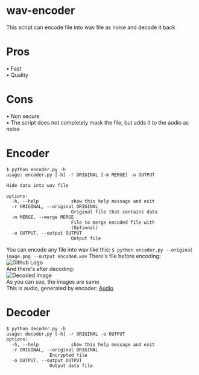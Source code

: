 # wav-encoder
This script can encode file into wav file as noise and decode it back
# Pros
• Fast\
• Quality
# Cons
• Non secure\
• The script does not completely mask the file, but adds it to the audio as noise
# Encoder
```
$ python encoder.py -h
usage: encoder.py [-h] -r ORIGINAL [-m MERGE] -o OUTPUT

Hide data into wav file

options:
  -h, --help            show this help message and exit
  -r ORIGINAL, --original ORIGINAL
                        Original file that contains data
  -m MERGE, --merge MERGE
                        File to merge encoded file with
                        (Optional)
  -o OUTPUT, --output OUTPUT
                        Output file
```
You can encode any file into wav like this:
```$ python encoder.py --original image.png --output encoded.wav```
There's file before encoding:\
![Github Logo](https://raw.githubusercontent.com/mishpro-programm/wav-encoder/main/assets/image.png)
\
And there's after decoding:\
![Decoded Image](https://raw.githubusercontent.com/mishpro-programm/wav-encoder/main/assets/decoded.png)
\
As you can see, the images are same\
This is audio, generated by encoder: 
[Audio](https://github.com/mishpro-programm/wav-encoder/raw/main/assets/encoded.wav)
# Decoder
```
$ python decoder.py -h
usage: decoder.py [-h] -r ORIGINAL -o OUTPUT               
options:
  -h, --help            show this help message and exit
  -r ORIGINAL, --original ORIGINAL
                Encrypted file
  -o OUTPUT, --output OUTPUT
                Output data file
```
